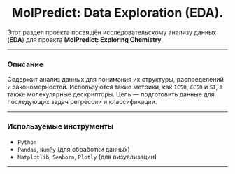 # <center> **MolPredict: Data Exploration (EDA).**


Этот раздел проекта посвящён исследовательскому анализу данных (**EDA**) для проекта **MolPredict: Exploring Chemistry**.

---

### **Описание**

Содержит анализ данных для понимания их структуры, распределений и закономерностей. Используются такие метрики, как `IC50`, `CC50` и `SI`, а также молекулярные дескрипторы. Цель — подготовить данные для последующих задач регрессии и классификации.

---

### **Используемые инструменты**

- `Python`
- `Pandas`, `NumPy` (для обработки данных)
- `Matplotlib`, `Seaborn`, `Plotly` (для визуализации)

---